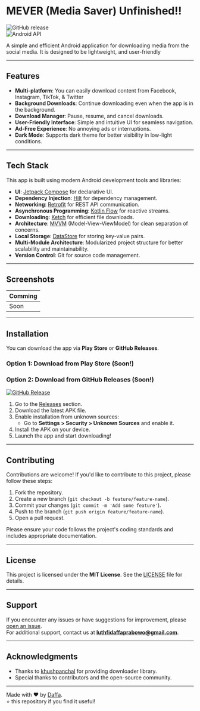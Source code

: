 # MEVER (Media Saver) Unfinished!!

![GitHub release](https://img.shields.io/github/v/release/dapoi/mever?style=flat-square)  
![Android API](https://img.shields.io/badge/API-35%2B-brightgreen?style=flat-square)  

A simple and efficient Android application for downloading media from the social media. It is designed to be lightweight, and user-friendly

---

## Features

- **Multi-platform**: You can easily download content from Facebook, Instagram, TikTok, & Twitter
- **Background Downloads**: Continue downloading even when the app is in the background.
- **Download Manager**: Pause, resume, and cancel downloads.
- **User-Friendly Interface**: Simple and intuitive UI for seamless navigation.
- **Ad-Free Experience**: No annoying ads or interruptions.
- **Dark Mode**: Supports dark theme for better visibility in low-light conditions.

---

## Tech Stack

This app is built using modern Android development tools and libraries:

- **UI**: [Jetpack Compose](https://developer.android.com/jetpack/compose) for declarative UI.
- **Dependency Injection**: [Hilt](https://developer.android.com/training/dependency-injection/hilt-android) for dependency management.
- **Networking**: [Retrofit](https://square.github.io/retrofit/) for REST API communication.
- **Asynchronous Programming**: [Kotlin Flow](https://kotlinlang.org/docs/flow.html) for reactive streams.
- **Downloading**: [Ketch](https://github.com/khushpanchal/Ketch) for efficient file downloads.
- **Architecture**: [MVVM](https://developer.android.com/topic/architecture) (Model-View-ViewModel) for clean separation of concerns.
- **Local Storage**: [DataStore](https://developer.android.com/topic/libraries/architecture/datastore) for storing key-value pairs.
- **Multi-Module Architecture**: Modularized project structure for better scalability and maintainability.
- **Version Control**: Git for source code management.

---

## Screenshots

| Comming | 
|-------------|
| Soon |

---

## Installation

You can download the app via **Play Store** or **GitHub Releases**.

### Option 1: Download from Play Store (Soon!)

### Option 2: Download from GitHub Releases (Soon!)
[![GitHub Release](https://img.shields.io/badge/GitHub_Release-181717?style=for-the-badge&logo=github&logoColor=white)](https://github.com/dapoi/mever/releases)

1. Go to the [Releases](https://github.com/dapoi/mever/releases) section.
2. Download the latest APK file.
3. Enable installation from unknown sources:
   - Go to **Settings > Security > Unknown Sources** and enable it.
4. Install the APK on your device.
5. Launch the app and start downloading!

---

## Contributing

Contributions are welcome! If you'd like to contribute to this project, please follow these steps:

1. Fork the repository.
2. Create a new branch (`git checkout -b feature/feature-name`).
3. Commit your changes (`git commit -m 'Add some feature'`).
4. Push to the branch (`git push origin feature/feature-name`).
5. Open a pull request.

Please ensure your code follows the project's coding standards and includes appropriate documentation.

---

## License

This project is licensed under the **MIT License**. See the [LICENSE](LICENSE) file for details.

---

## Support

If you encounter any issues or have suggestions for improvement, please [open an issue](https://github.com/dapoi/mever/issues).  
For additional support, contact us at **luthfidaffaprabowo@gmail.com**.

---

## Acknowledgments

- Thanks to [khushpanchal](https://github.com/khushpanchal/Ketch) for providing downloader library.
- Special thanks to contributors and the open-source community.

---

Made with ❤️ by [Daffa](https://github.com/dapoi).  
⭐️ this repository if you find it useful!
